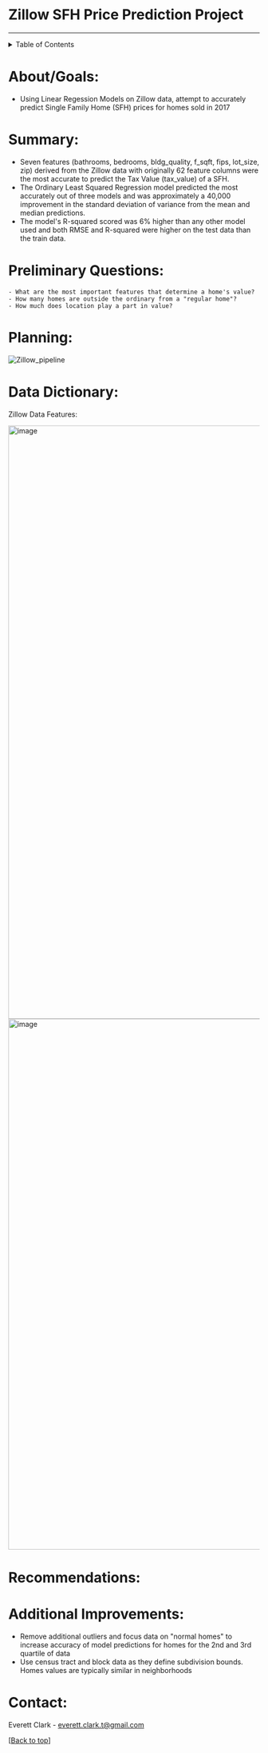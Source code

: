 # Zillow SFH Price Prediction Project
--------------
<!-- TABLE OF CONTENTS -->
<details>
  <summary>Table of Contents</summary>
  <ol>
    <li><a href="#about">About</a>
    <li><a href="#summary">Summary</a></li>
    <li><a href="#data-dictionary">Data Dictionary</a></li>
    <li><a href="#preliminary-questions">Questions</a></li>
    <li><a href="#planning">Planning</a></li>
    <li><a href="#additional-improvements">Additional Improvements</a></li>
    <li><a href="#contact">Contact</a></li>
  </ol>
</details>
    
# About/Goals:
- Using Linear Regession Models on Zillow data, attempt to accurately predict Single Family Home (SFH) prices for homes sold in 2017

# Summary:
- Seven features (bathrooms, bedrooms, bldg_quality, f_sqft, fips, lot_size, zip) derived from the Zillow data with originally 62 feature columns were the most accurate to predict the Tax Value (tax_value) of a SFH.
- The Ordinary Least Squared Regression model predicted the most accurately out of three models and was approximately a 40,000 improvement in the standard deviation of variance from the mean and median predictions.
- The model's R-squared scored was 6% higher than any other model used and both RMSE and R-squared were higher on the test data than the train data.

# Preliminary Questions:
    - What are the most important features that determine a home's value?
    - How many homes are outside the ordinary from a "regular home"?
    - How much does location play a part in value?
# Planning:
![Zillow_pipeline](https://user-images.githubusercontent.com/98612085/189562019-2c09bdbf-5358-4be3-98e6-91cf3b124af3.png)
# Data Dictionary:

Zillow Data Features:

<img width="1187" alt="image" src="https://user-images.githubusercontent.com/98612085/189556700-b97d7450-bafa-47f8-81a5-10377050600a.png">

<img width="1062" alt="image" src="https://user-images.githubusercontent.com/98612085/189556238-f433cb25-1158-4a29-91bd-4f2b9dc58c55.png">

# Recommendations: 
# Additional Improvements:
- Remove additional outliers and focus data on "normal homes" to increase accuracy of model predictions for homes for the 2nd and 3rd quartile of data
- Use census tract and block data as they define subdivision bounds. Homes values are typically similar in neighborhoods

# Contact:
Everett Clark - everett.clark.t@gmail.com

[[Back to top](#top)]
